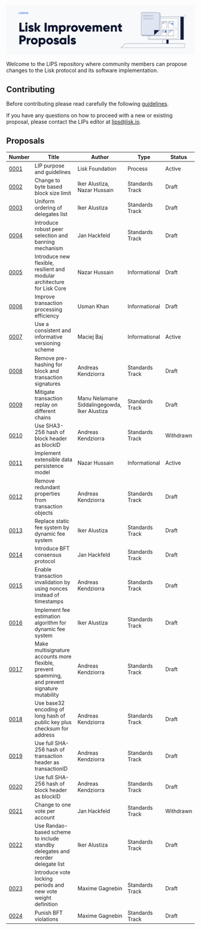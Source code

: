 ![Lisk Improvement Proposals](banner.png "Lisk Improvement Proposals")

Welcome to the LIPS repository where community members can propose changes to the Lisk protocol and its software implementation.

## Contributing

Before contributing please read carefully the following [guidelines](proposals/lip-0001.md).

If you have any questions on how to proceed with a new or existing proposal, please contact the LIPs editor at [lips@lisk.io](mailto:lips@lisk.io).

## Proposals

| Number                        | Title                                                                                          | Author                                       | Type            | Status        |
| ------------------------------|----------------------------------------------------------------------------------------------- | -------------------------------------------- | ----------------|---------------|
| [0001](proposals/lip-0001.md) | LIP purpose and guidelines                                                                     | Lisk Foundation                              | Process         | Active        |
| [0002](proposals/lip-0002.md) | Change to byte based block size limit                                                          | Iker Alustiza, Nazar Hussain                 | Standards Track | Draft         |
| [0003](proposals/lip-0003.md) | Uniform ordering of delegates list                                                             | Iker Alustiza                                | Standards Track | Draft         |
| [0004](proposals/lip-0004.md) | Introduce robust peer selection and banning mechanism                                          | Jan Hackfeld                                 | Standards Track | Draft         |
| [0005](proposals/lip-0005.md) | Introduce new flexible, resilient and modular architecture for Lisk Core                       | Nazar Hussain                                | Informational   | Draft         |
| [0006](proposals/lip-0006.md) | Improve transaction processing efficiency                                                      | Usman Khan                                   | Informational   | Draft         |
| [0007](proposals/lip-0007.md) | Use a consistent and informative versioning scheme                                             | Maciej Baj                                   | Informational   | Active        |
| [0008](proposals/lip-0008.md) | Remove pre-hashing for block and transaction signatures                                        | Andreas Kendziorra                           | Standards Track | Draft         |
| [0009](proposals/lip-0009.md) | Mitigate transaction replay on different chains                                                | Manu Nelamane Siddalingegowda, Iker Alustiza | Standards Track | Draft         |
| [0010](proposals/lip-0010.md) | Use SHA3-256 hash of block header as blockID                                                   | Andreas Kendziorra                           | Standards Track | Withdrawn     |
| [0011](proposals/lip-0011.md) | Implement extensible data persistence model                                                    | Nazar Hussain                                | Informational   | Active        |
| [0012](proposals/lip-0012.md) | Remove redundant properties from transaction objects                                           | Andreas Kendziorra                           | Standards Track | Draft         |
| [0013](proposals/lip-0013.md) | Replace static fee system by dynamic fee system                                                | Iker Alustiza                                | Standards Track | Draft         |
| [0014](proposals/lip-0014.md) | Introduce BFT consensus protocol                                                               | Jan Hackfeld                                 | Standards Track | Draft         |
| [0015](proposals/lip-0015.md) | Enable transaction invalidation by using nonces instead of timestamps                          | Andreas Kendziorra                           | Standards Track | Draft         |
| [0016](proposals/lip-0016.md) | Implement fee estimation algorithm for dynamic fee system                                      | Iker Alustiza                                | Standards Track | Draft         |
| [0017](proposals/lip-0017.md) | Make multisignature accounts more flexible, prevent spamming, and prevent signature mutability | Andreas Kendziorra                           | Standards Track | Draft         |
| [0018](proposals/lip-0018.md) | Use base32 encoding of long hash of public key plus checksum for address                       | Andreas Kendziorra                           | Standards Track | Draft         |
| [0019](proposals/lip-0019.md) | Use full SHA-256 hash of transaction header as transactionID                                   | Andreas Kendziorra                           | Standards Track | Draft         |
| [0020](proposals/lip-0020.md) | Use full SHA-256 hash of block header as blockID                                               | Andreas Kendziorra                           | Standards Track | Draft         |
| [0021](proposals/lip-0021.md) | Change to one vote per account                                                                 | Jan Hackfeld                                 | Standards Track | Withdrawn     |
| [0022](proposals/lip-0022.md) | Use Randao-based scheme to include standby delegates and reorder delegate list                 | Iker Alustiza                                | Standards Track | Draft         |
| [0023](proposals/lip-0023.md) | Introduce vote locking periods and new vote weight definition                                  | Maxime Gagnebin                              | Standards Track | Draft         |
| [0024](proposals/lip-0024.md) | Punish BFT violations                                                                          | Maxime Gagnebin                              | Standards Track | Draft         |
